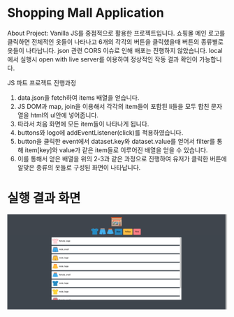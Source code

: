 # Shopping Mall Application

About Project: Vanilla JS를 중점적으로 활용한 프로젝트입니다. 쇼핑몰 메인 로고를 클릭하면 전체적인 옷들이 나타나고 6개의 각각의 버튼을 클릭했을때 버튼의 종류별로 옷들이 나타납니다. json 관련 CORS 이슈로 인해 배포는 진행하지 않았습니다. local에서 실행시 open with live server를 이용하여 정상적인 작동 결과 확인이 가능합니다.

JS 파트 프로젝트 진행과정

1. data.json을 fetch하여 items 배열을 얻습니다.
2. JS DOM과 map, join을 이용해서 각각의 item들이 포함된 li들을 모두 합친 문자열을 html의 ul안에 넣어줍니다.
3. 따라서 처음 화면에 모든 item들이 나타나게 됩니다.
4. buttons와 logo에 addEventListener(click)를 적용하였습니다.
5. button을 클릭한 event에서 dataset.key와 dataset.value를 얻어서 filter를 통해 item[key]와 value가 같은 item들로 이루어진 배열을 얻을 수 있습니다.
6. 이를 통해서 얻은 배열을 위의 2-3과 같은 과정으로 진행하여 유저가 클릭한 버튼에 알맞은 종류의 옷들로 구성된 화면이 나타납니다.

# 실행 결과 화면

<img src="img/screenshot.png" />
